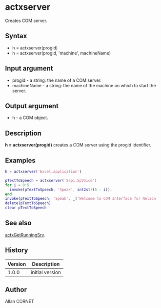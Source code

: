 # actxserver

Creates COM server.

## Syntax

- h = actxserver(progid)
- h = actxserver(progid, 'machine', machineName)

## Input argument

- progid - a string: the name of a COM server.
- machineName - a string: the name of the machine on which to start the server.

## Output argument

- h - a COM object.

## Description

  <p><b>h = actxserver(progid)</b> creates a COM server using the progid identifier.</p>

## Examples

```matlab
h = actxserver('Excel.application')
```

```matlab
pTextToSpeech = actxserver('Sapi.SpVoice')
for i = 0:5
  invoke(pTextToSpeech, 'Speak', int2str(5 - i));
end
invoke(pTextToSpeech, 'Speak', _('Welcome to COM Interface for Nelson !'));
delete(pTextToSpeech)
clear pTextToSpeech
```

## See also

[actxGetRunningSrv](actxGetRunningSrv.md).

## History

| Version | Description     |
| ------- | --------------- |
| 1.0.0   | initial version |

## Author

Allan CORNET
